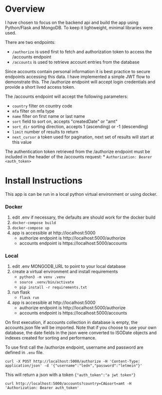 # Overview
I have chosen to focus on the backend api and build the app using Python/Flask and MongoDB. To keep it lightweight, minimal libraries were used.

There are two endpoints:
* `/authorize` is used first to fetch and authorization token to access the /accounts endpoint
* `/accounts` is used to retrieve account entries from the database

Since accounts contain personal information it is best practice to secure endpoints accessing this data. I have implemented a simple JWT flow to demonstrate this.
The /authorize endpoint will accept login credentials and provide a short lived access token.

The /accounts endpoint will accept the following parameters:
* `country` filter on country code
* `mfa` filter on mfa type
* `name` filter on first name or last name
* `sort` field to sort on, accepts "createdDate" or "amt"
* `sort_dir` sorting direction, accepts 1 (ascending) or -1 (descending)
* `limit` number of results to return
* `next_cursor` a token used for pagination, next set of results will start at this value

The authentication token retrieved from the /authorize endpoint must be included in the header of the /accounts request:
    * `Authorization: Bearer <auth_token>`


# Install Instructions
This app is can be run in a local python virtual environment or using docker.

### Docker
1. edit .env if necessary, the defaults are should work for the docker build
2. `docker-compose build`
3. `docker-compose up`
4. app is accessible at http://localhost:5000
    * authorize endpoint is http://localhost:5000/authorize
    * accounts endpoint is https://localhost:5000/accounts

### Local
1. edit .env MONGODB_URL to point to your local database
2. create a virtual environment and install requirements
    * `python3 -m venv .venv`
    * `source .venv/bin/activate`
    * `pip install -r requirements.txt`
3. run flask
    * `flask run`
4. app is accessible at http://localhost:5000
    * authorize endpoint is http://localhost:5000/authorize
    * accounts endpoint is https://localhost:5000/accounts

On first execution, if accounts collection in database is empty, the accounts.json file will be imported. Note that if you choose to use your own database,
the date fields in the json were converted to ISODate objects and indexes created for sorting and performance.

To use first call the /authorize endpoint, username and password are defined in `.env` file.

`curl -X POST http://localhost:5000/authorize -H 'Content-Type: application/json' -d '{"username":"ledn","password":"letmein"}'`

This will return a json with a token
`{"auth_token":"a jwt token"}`

`curl http://localhost:5000/accounts?country=CA&sort=amt -H 'Authorization: Bearer auth_token'`
